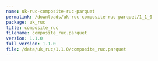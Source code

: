 ```yaml
---
name: uk-ruc-composite-ruc-parquet
permalink: /downloads/uk-ruc-composite-ruc-parquet/1_1_0
package: uk_ruc
title: composite_ruc
filename: composite_ruc.parquet
version: 1.1.0
full_version: 1.1.0
file: /data/uk_ruc/1.1.0/composite_ruc.parquet
---
```

